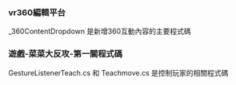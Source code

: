 ###  vr360編輯平台
_360ContentDropdown 是新增360互動內容的主要程式碼

###  遊戲-菜菜大反攻-第一關程式碼
GestureListenerTeach.cs 和 Teachmove.cs 是控制玩家的相關程式碼
